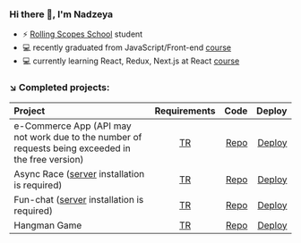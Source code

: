 ### Hi there 👋, I'm Nadzeya
 - ⚡ [Rolling Scopes School](https://rs.school/) student
- 💻 recently graduated from JavaScript/Front-end [course]( https://rs.school/courses/javascript)
 - 💻 currently learning React, Redux, Next.js at React [course]( https://rs.school/courses/reactjs)


### ↘️ Completed projects:
| Project             | Requirements  | Code |   Deploy  |
| :------------------ | :----: | -----: | -------: |
| e-Commerce App   (API may not work due to the number of requests being exceeded in the free version)      |  [TR](https://github.com/rolling-scopes-school/tasks/tree/master/tasks/eCommerce-Application) | [Repo]( https://github.com/timoshenkovanadya/eCommerce)  |  [Deploy]( https://rolling-scopes-school.github.io/yourunb-JSFE2023Q4/ecommerce/)   |
| Async Race ([server](https://github.com/mikhama/async-race-api) installation is required)             |  [TR](https://github.com/rolling-scopes-school/tasks/tree/master/stage2/tasks/async-race) | [Repo]( https://github.com/timoshenkovanadya/Async-race/tree/async-race)  |  [Deploy]( https://frabjous-brigadeiros-0144d9.netlify.app/)   |
| Fun-chat  ([server](https://github.com/rolling-scopes-school/fun-chat-server/tree/main) installation is required) | [TR]( https://github.com/rolling-scopes-school/tasks/blob/master/stage2/tasks/fun-chat/README.md) | [Repo]( https://github.com/timoshenkovanadya/Fun-chat/tree/Fun-chat)  |  [Deploy]( https://timoshenkovanadya-jsfe2023q4-fun-chat.netlify.app/)   |
| Hangman Game   | [TR](https://github.com/rolling-scopes-school/tasks/tree/master/stage1/tasks/hangman) | [Repo]( https://github.com/timoshenkovanadya/Hangman/tree/hangman)  |  [Deploy]( https://rolling-scopes-school.github.io/timoshenkovanadya-JSFE2023Q4/hangman/)   |

